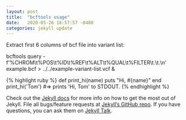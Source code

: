 ```yaml
---
layout: post
title:  "bcftools usage"
date:   2020-05-26 18:57:57 -0400
categories: jekyll update
---
```


Extract first 6 columns of bcf file into variant list:

bcftools query -f'%CHROM\t%POS\t%ID\t%REF\t%ALT\t%QUAL\t%FILTER\t.\t.\n' example.bcf > ../../example-variant-list.vcf &



{% highlight ruby %}
def print_hi(name)
  puts "Hi, #{name}"
end
print_hi('Tom')
#=> prints 'Hi, Tom' to STDOUT.
{% endhighlight %}

Check out the [Jekyll docs][jekyll-docs] for more info on how to get the most out of Jekyll. File all bugs/feature requests at [Jekyll’s GitHub repo][jekyll-gh]. If you have questions, you can ask them on [Jekyll Talk][jekyll-talk].

[jekyll-docs]: https://jekyllrb.com/docs/home
[jekyll-gh]:   https://github.com/jekyll/jekyll
[jekyll-talk]: https://talk.jekyllrb.com/
